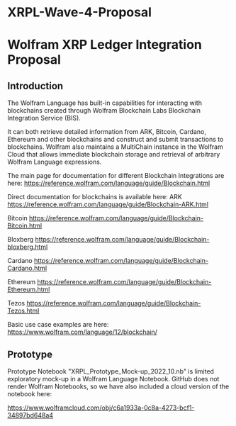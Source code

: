 # XRPL-Wave-4-Proposal
<h1> Wolfram XRP Ledger Integration Proposal </h1>

<h2> Introduction</h2>

The Wolfram Language has built-in capabilities for interacting with blockchains created through Wolfram Blockchain Labs Blockchain Integration Service (BIS). 

It can both retrieve detailed information from ARK, Bitcoin, Cardano, Ethereum and other blockchains and construct and submit transactions to blockchains. Wolfram also maintains a MultiChain instance in the Wolfram Cloud that allows immediate blockchain storage and retrieval of arbitrary Wolfram Language expressions.

The main page for documentation for different Blockchain Integrations are here:
https://reference.wolfram.com/language/guide/Blockchain.html

Direct documentation for blockchains is available here: 
ARK https://reference.wolfram.com/language/guide/Blockchain-ARK.html

Bitcoin https://reference.wolfram.com/language/guide/Blockchain-Bitcoin.html

Bloxberg https://reference.wolfram.com/language/guide/Blockchain-bloxberg.html

Cardano https://reference.wolfram.com/language/guide/Blockchain-Cardano.html

Ethereum https://reference.wolfram.com/language/guide/Blockchain-Ethereum.html

Tezos https://reference.wolfram.com/language/guide/Blockchain-Tezos.html

Basic use case examples are here:
https://www.wolfram.com/language/12/blockchain/

<h2> Prototype </h2>

Prototype Notebook "XRPL_Prototype_Mock-up_2022_10.nb" is limited exploratory mock-up in a Wolfram Language Notebook. GitHub does not render Wolfram Notebooks, so we have also included a cloud version of the notebook here:

https://www.wolframcloud.com/obj/c6a1933a-0c8a-4273-bcf1-34897bd648a4
